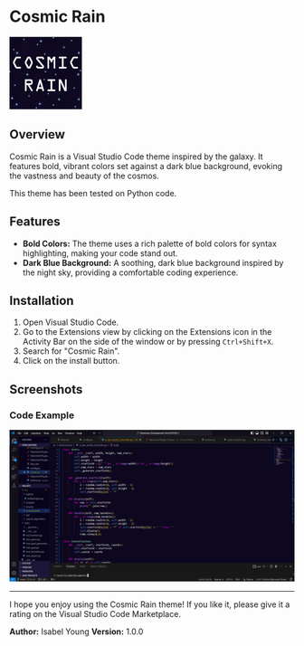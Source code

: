 # Cosmic Rain

![Cosmic Rain Logo](Cosmic_rain.png)

## Overview

Cosmic Rain is a Visual Studio Code theme inspired by the galaxy. It features bold, vibrant colors set against a dark blue background, evoking the vastness and beauty of the cosmos.

This theme has been tested on Python code.

## Features

- **Bold Colors:** The theme uses a rich palette of bold colors for syntax highlighting, making your code stand out.
- **Dark Blue Background:** A soothing, dark blue background inspired by the night sky, providing a comfortable coding experience.

## Installation

1. Open Visual Studio Code.
2. Go to the Extensions view by clicking on the Extensions icon in the Activity Bar on the side of the window or by pressing `Ctrl+Shift+X`.
3. Search for "Cosmic Rain".
4. Click on the install button.

## Screenshots

### Code Example
![Code Example](example.png)

---

I hope you enjoy using the Cosmic Rain theme! If you like it, please give it a rating on the Visual Studio Code Marketplace.

**Author:** Isabel Young
**Version:** 1.0.0

